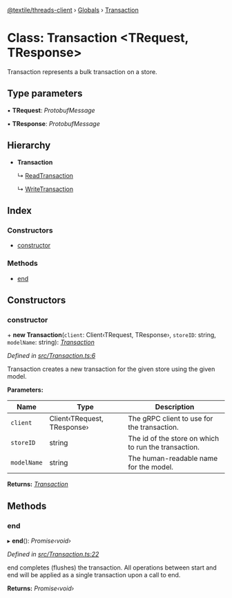 [@textile/threads-client](../README.md) › [Globals](../globals.md) › [Transaction](transaction.md)

# Class: Transaction <**TRequest, TResponse**>

Transaction represents a bulk transaction on a store.

## Type parameters

▪ **TRequest**: *ProtobufMessage*

▪ **TResponse**: *ProtobufMessage*

## Hierarchy

* **Transaction**

  ↳ [ReadTransaction](readtransaction.md)

  ↳ [WriteTransaction](writetransaction.md)

## Index

### Constructors

* [constructor](transaction.md#constructor)

### Methods

* [end](transaction.md#end)

## Constructors

###  constructor

\+ **new Transaction**(`client`: Client‹TRequest, TResponse›, `storeID`: string, `modelName`: string): *[Transaction](transaction.md)*

*Defined in [src/Transaction.ts:6](https://github.com/textileio/js-threads-client/blob/master/src/Transaction.ts#L6)*

Transaction creates a new transaction for the given store using the given model.

**Parameters:**

Name | Type | Description |
------ | ------ | ------ |
`client` | Client‹TRequest, TResponse› | The gRPC client to use for the transaction. |
`storeID` | string | The id of the store on which to run the transaction. |
`modelName` | string | The human-readable name for the model.  |

**Returns:** *[Transaction](transaction.md)*

## Methods

###  end

▸ **end**(): *Promise‹void›*

*Defined in [src/Transaction.ts:22](https://github.com/textileio/js-threads-client/blob/master/src/Transaction.ts#L22)*

end completes (flushes) the transaction. All operations between start and end will be applied as a single transaction upon a call to end.

**Returns:** *Promise‹void›*
